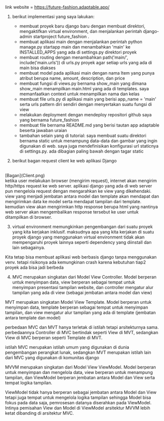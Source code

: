link website = https://future-fashion.adaptable.app/

1. berikut implementasi yang saya lakukan: 
    - membuat proyek baru django baru dengan membuat direktori, mengaktifkan virtual environment, dan menjalankan perintah django-admin startproject future_fashion .
    - membuat aplikasi main dengan menjalankan perintah python manage.py startapp main dan menambahkan 'main' ke INSTALLED_APPS yang ada di settings.py direktori proyek
    - membuat routing dengan menambahkan path('main/', include('main.urls')) di urls.py proyek agar setiap urls yang ada di main bisa diakses
    - membuat model pada aplikasi main dengan nama Item yang punya atribut berupa name, amount, description, dan price
    - membuat fungsi di views.py bernama show_main yang dimana show_main menampilkan main.html yang ada di templates. saya memanfaatkan context untuk menampilkan nama dan kelas
    - membuat file urls.py di aplikasi main yang berisi app_name = 'main' serta urls pattern diri sendiri dengan menyertakan suatu fungsi di view
    - melakukan deployment dengan mendeploy repositori github saya yang bernama future_fashion  
    - membuat file bernama README.md yang berisi tautan app adaptable beserta jawaban uraian
    - tambahan selain yang di tutorial: saya membuat suatu direktori bernama static untuk menampung data-data dan gambar yang ingin digunakan di web. saya juga mendefinisikan konfigurasi url staticnya di settings.py. ada dibagian paling bawah dengan tagar static

2. berikut bagan request client ke web aplikasi Django
<br>
[Bagan](Client.png)
<br>
ketika user melakukan browser (mengirim request), internet akan mengirim http/https request ke web server. aplikasi django yang ada di web server pun mengelola request dengan mengarahkan ke view yang dikehendaki. view yang menjadi jembatan antara model dan template akan mendapat dan mengirimkan data ke model serta mendapat tampilan dari template. kemudian view akan mengirimkan http response berupa html yang nantinya web server akan mengembalikan response tersebut ke user untuk ditampilkan di browser. 

3. virtual environment memungkinkan pengembangan dari suatu proyek yang kita kerjakan inklusif. maksudnya apa yang kita kerjakan di suatu proyek django yang menggunakan virtual environment tidak akan mempengaruhi proyek lainnya seperti dependency yang diinstall dan lain sebagainya. 

Kita tetap bisa membuat aplikasi web berbasis django tanpa menggunakan venv. tetapi risikonya ada kemungkinan crash karena kebutuhan tiap2 proyek ada bisa jadi berbeda

4. MVC merupakan singkatan dari Model View Controller. Model berperan untuk menyimpan data, view berperan sebagai tempat untuk menyimpan presentasi tampilan website, dan controller mengatur alur tampilan yang ada di view (sebagai jembatan antara model dan view)

MVT merupakan singkatan Model View Template. Model berperan untuk menyimpan data, template berperan sebagai tempat untuk menyimpan tampilan, dan view mengatur alur tampilan yang ada di template (jembatan antara template dan model)

perbedaan MVC dan MVT hanya terletak di istilah tetapi arsitekturnya sama. perbedaannya Controller di MVC bertindak seperti View di MVT, sedangkan View di MVC berperan seperti Template di MVT. 

istilah MVC merupakan istilah umum yang digunakan di dunia pengembangan perangkat lunak, sedangkan MVT merupakan istilah lain dari MVC yang digunakan di komunitas django

MVVM merupakan singkatan dari Model View ViewModel. Model berperan untuk menyimpan dan mengelola data, view berperan untuk menampung tampilan, dan ViewModel berperan jembatan antara Model dan View serta tempat logika tampilan. 

ViewModel tidak hanya berperan sebagai jembatan antara Model dan View tetapi juga tempat untuk mengelola logika tampilan sehingga Model bisa fokus pada data saja, pemrosesan datanya diserahkan pada ViewModel. Intinya pemisahan View dan Model di ViewModel arsitektur MVVM lebih ketat dibanding di arsitektur MVC. 